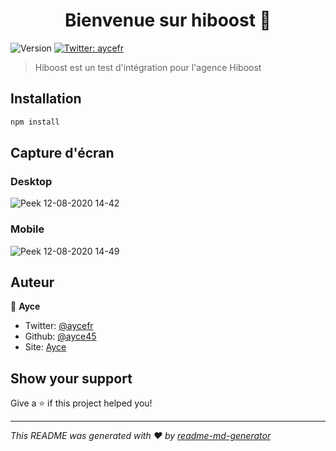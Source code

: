 <h1 align="center">Bienvenue sur hiboost 👋</h1>
<p>
  <img alt="Version" src="https://img.shields.io/badge/version-1-blue.svg?cacheSeconds=2592000" />
  <a href="https://twitter.com/aycefr">
    <img alt="Twitter: aycefr" src="https://img.shields.io/twitter/follow/aycefr.svg?style=social" target="_blank" />
  </a>
</p>

> Hiboost est un test d'intégration pour l'agence Hiboost

## Installation

```bash
npm install
```

## Capture d'écran
### Desktop
![Peek 12-08-2020 14-42](https://user-images.githubusercontent.com/32338891/90017154-6463c580-dcab-11ea-8e9d-c2ee3aef0381.gif)
### Mobile
![Peek 12-08-2020 14-49](https://user-images.githubusercontent.com/32338891/90017161-688fe300-dcab-11ea-9302-874bb49a2c9a.gif)

## Auteur

👤 **Ayce**

* Twitter: [@aycefr](https://twitter.com/aycefr)
* Github: [@ayce45](https://github.com/ayce45)
* Site: [Ayce](https://ayce.fr)

## Show your support

Give a ⭐️ if this project helped you!

***
_This README was generated with ❤️ by [readme-md-generator](https://github.com/kefranabg/readme-md-generator)_

